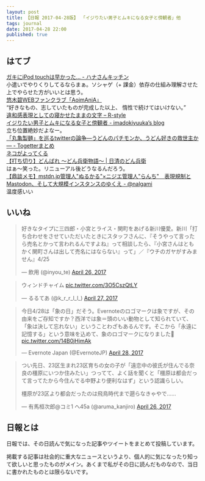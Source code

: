 ```yaml
---
layout: post
title: 【日報 2017-04-28版】 「イジりたい男子とムキになる女子と傍観者」他
tags: journal
date: 2017-04-28 22:00
published: true
---
```



## はてブ

<div class="news"><a href="http://www.hana3.net/entry/gaki-hayai-iPodtouch6" target="_blank">ガキにiPod touchは早かった… - ハナさんキッチン</a>
<div class="newscomme">小遣いでやりくりしてるならまぁ。ソシャゲ（+ 課金）依存の仕組み理解させた上でやらせた方がいいとは思う。</div>
</div>

<div class="news"><a href="http://aoimania.com/special/message/" target="_blank">悠木碧WEBファンクラブ「AoimAniA」</a>
<div class="newscomme">“好きなもの、志していたものが完成した以上、 惰性で続けてはいけない。”</div>
</div>

<div class="news"><a href="http://rashita.net/blog/?p=20827" target="_blank">違和感表現としての寝かせたままの文字 – R-style</a>
<div class="newscomme"></div>
</div>

<div class="news"><a href="http://imadokiyuuka.hatenablog.com/entry/2017/04/25/155437" target="_blank">イジりたい男子とムキになる女子と傍観者 - imadokiyuuka’s blog</a>
<div class="newscomme">立ち位置絶妙だよなー。</div>
</div>

<div class="news"><a href="https://togetter.com/li/1104767" target="_blank">「丸亀製麺」を巡るtwitterの論争―うどんのパチモンか、うどん好きの救世主か― - Togetterまとめ</a>
<div class="newscomme"></div>
</div>

<div class="news"><a href="http://anond.hatelabo.jp/20170428153808" target="_blank">ネコがよってくる</a>
<div class="newscomme"></div>
</div>

<div class="news"><a href="http://www.donbei.jp/donbare/" target="_blank">【打ち切り】どんばれ 〜どん兵衛物語〜 | 日清のどん兵衛</a>
<div class="newscomme">はぁ～笑った。リニューアル後どうなるんだろう。</div>
</div>

<div class="news"><a href="http://nalgami.hateblo.jp/entry/mastodon" target="_blank">【鼎談メモ】mstdn.jp管理人"ぬるかる"×ニジエ管理人"らんち"　表現規制とMastodon、そして大規模インスタンスのゆくえ - @nalgami</a>
<div class="newscomme">温度感いい</div>
</div>


## いいね

 <blockquote class="twitter-tweet"><p lang="ja" dir="ltr">好きなタイプに三四郎・小宮とライス・関町をあげる新川優愛。新川「打ち合わせをさせていただいたときにスタッフさんに、『そうやって言ったら売名とかって言われるんですよね』って相談したら、『小宮さんはともかく関町さんは出して売名にはならない』って」／『ウチのガヤがすみません』4/25</p>&mdash; 飲用 (@inyou_te) <a href="https://twitter.com/inyou_te/status/857233273705054208">April 26, 2017</a></blockquote>
<script async src="//platform.twitter.com/widgets.js" charset="utf-8"></script> 
 
 
<blockquote class="twitter-tweet"><p lang="ja" dir="ltr">ウィンドチャイム <a href="https://t.co/3O5CszQtLY">pic.twitter.com/3O5CszQtLY</a></p>&mdash; るるてあ (@k_r_r_l_l_) <a href="https://twitter.com/k_r_r_l_l_/status/857533351757991936">April 27, 2017</a></blockquote>
<script async src="//platform.twitter.com/widgets.js" charset="utf-8"></script> 
 
 
<blockquote class="twitter-tweet"><p lang="ja" dir="ltr">今日4/28は「象の日」だそう。Evernoteのロゴマークは象ですが、その由来をご存知ですか？西洋では象＝頭のいい動物として知られていて、「象は決して忘れない」ということわざもあるんです。そこから「永遠に記憶する」という意味を込めて、象のロゴマークになりました🐘 <a href="https://t.co/14B0jHjmAk">pic.twitter.com/14B0jHjmAk</a></p>&mdash; Evernote Japan (@EvernoteJP) <a href="https://twitter.com/EvernoteJP/status/857805830233653249">April 28, 2017</a></blockquote>
<script async src="//platform.twitter.com/widgets.js" charset="utf-8"></script> 
 
 
<blockquote class="twitter-tweet"><p lang="ja" dir="ltr">つい先日、23区生まれ23区育ちの女の子が「遠恋中の彼氏が住んでる奈良の橿原にいつか住みたい」つってて、よく話を聞くと「橿原は都会だって言ってたから今住んでる中野より便利なはず」という認識らしい。 
 
橿原が23区より都会だったのは飛鳥時代まで遡らなきゃやで……</p>&mdash; 有馬桓次郎@コミ1 へ45a (@aruma_kanjiro) <a href="https://twitter.com/aruma_kanjiro/status/857182418792398848">April 26, 2017</a></blockquote>
<script async src="//platform.twitter.com/widgets.js" charset="utf-8"></script> 
 

## 日報とは

日報では、その日読んで気になった記事やツイートをまとめて投稿しています。

掲載する記事は社会的に重大なニュースというより、個人的に気になったり知って欲しいと思ったものがメイン。あくまで私がその日に読んだものなので、当日に書かれたものとは限らないです。